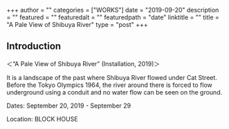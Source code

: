 +++
author = ""
categories = ["WORKS"]
date = "2019-09-20"
description = ""
featured = ""
featuredalt = ""
featuredpath = "date"
linktitle = ""
title = "A Pale View of Shibuya River"
type = "post"
+++

## Introduction

＜“A Pale View of Shibuya River” (Installation, 2019)＞

It is a landscape of the past where Shibuya River flowed under Cat Street.
Before the Tokyo Olympics 1964, the river around there is forced to flow underground using a conduit and no water flow can be seen on the ground.

Dates: September 20, 2019 - September 29

Location: BLOCK HOUSE
